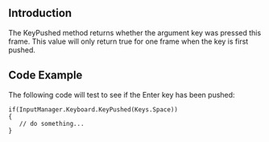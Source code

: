 ## Introduction

The KeyPushed method returns whether the argument key was pressed this frame. This value will only return true for one frame when the key is first pushed.

## Code Example

The following code will test to see if the Enter key has been pushed:

    if(InputManager.Keyboard.KeyPushed(Keys.Space))
    {
       // do something...
    }
